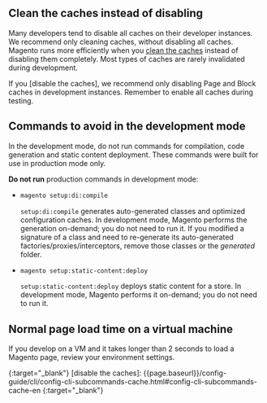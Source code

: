 ## Clean the caches instead of disabling

Many developers tend to disable all caches on their developer instances.
We recommend only cleaning caches, without disabling all caches.
Magento runs more efficiently when you [clean the caches] instead of disabling them completely.
Most types of caches are rarely invalidated during development.

If you [disable the caches], we recommend only disabling Page and Block caches in development instances.
Remember to enable all caches during testing.

## Commands to avoid in the development mode

In the development mode, do not run commands for compilation, code generation and static content deployment.
These commands were built for use in production mode only.

**Do not run** production commands in development mode:  

* ```bash
  magento setup:di:compile
  ```
  `setup:di:compile` generates auto-generated classes and optimized configuration caches.
  In development mode, Magento performs the generation on-demand; you do not need to run it. 
  If you modified a signature of a class and need to re-generate its auto-generated factories/proxies/interceptors, remove those classes or the _generated_ folder.

* ```bash
  magento setup:static-content:deploy
  ```
  `setup:static-content:deploy` deploys static content for a store.
  In development mode, Magento performs it on-demand; you do not need to run it.

## Normal page load time on a virtual machine

If you develop on a VM and it takes longer than 2 seconds to load a Magento page, review your environment settings.

<!-- Link definitions -->

[clean the caches]: {{page.baseurl}}/config-guide/cli/config-cli-subcommands-cache.html#config-cli-subcommands-cache-clean
{:target="_blank"}
[disable the caches]: {{page.baseurl}}/config-guide/cli/config-cli-subcommands-cache.html#config-cli-subcommands-cache-en
{:target="_blank"}
</div>
